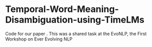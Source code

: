 # Temporal-Word-Meaning-Disambiguation-using-TimeLMs
Code for our paper . This was a shared task at the EvoNLP, the First Workshop on Ever Evolving NLP
